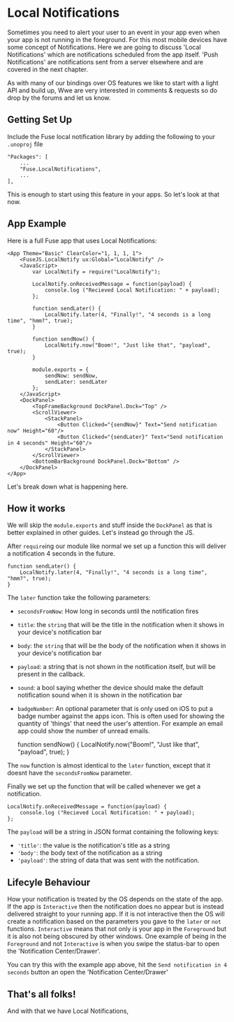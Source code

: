 # Local Notifications

Sometimes you need to alert your user to an event in your app even when your app is not running in the foreground. For this most mobile devices have some concept of Notifications. Here we are going to discuss 'Local Notifications' which are notifications scheduled from the app itself. 'Push Notifications' are notifications sent from a server elsewhere and are covered in the next chapter.

As with many of our bindings over OS features we like to start with a light API and build up, Wwe are very interested in comments & requests so do drop by the forums and let us know.

## Getting Set Up

Include the Fuse local notification library by adding the following to your `.unoproj` file

    "Packages": [
        ...
        "Fuse.LocalNotifications",
        ...
    ],

This is enough to start using this feature in your apps. So let's look at that now.


## App Example

Here is a full Fuse app that uses Local Notifications:

    <App Theme="Basic" ClearColor="1, 1, 1, 1">
        <FuseJS.LocalNotify ux:Global="LocalNotify" />
        <JavaScript>
            var LocalNotify = require("LocalNotify");

            LocalNotify.onReceivedMessage = function(payload) {
                console.log ("Recieved Local Notification: " + payload);
            };

            function sendLater() {
                LocalNotify.later(4, "Finally!", "4 seconds is a long time", "hmm?", true);
            }

            function sendNow() {
                LocalNotify.now("Boom!", "Just like that", "payload", true);
            }

            module.exports = {
                sendNow: sendNow,
                sendLater: sendLater
            };
        </JavaScript>
        <DockPanel>
            <TopFrameBackground DockPanel.Dock="Top" />
            <ScrollViewer>
                <StackPanel>
                    <Button Clicked="{sendNow}" Text="Send notification now" Height="60"/>
                    <Button Clicked="{sendLater}" Text="Send notification in 4 seconds" Height="60"/>
                </StackPanel>
            </ScrollViewer>
            <BottomBarBackground DockPanel.Dock="Bottom" />
        </DockPanel>
    </App>

Let's break down what is happening here.

## How it works

We will skip the `module.exports` and stuff inside the `DockPanel` as that is better explained in other guides. Let's instead go through the JS.

After `require`ing our module like normal we set up a function this will deliver a notification 4 seconds in the future.

    function sendLater() {
        LocalNotify.later(4, "Finally!", "4 seconds is a long time", "hmm?", true);
    }

The `later` function take the following parameters:
- `secondsFromNow`: How long in seconds until the notification fires
- `title`: the `string` that will be the title in the notification when it shows in your device's notification bar
- `body`: the `string` that will be the body of the notification when it shows in your device's notification bar
- `payload`: a string that is not shown in the notification itself, but will be present in the callback.
- `sound`: a bool saying whether the device should make the default notification sound when it is shown in the notification bar
- `badgeNumber`: An optional parameter that is only used on iOS to put a badge number against the apps icon. This is often used for showing the quantity of 'things' that need the user's attention. For example an email app could show the number of unread emails.


    function sendNow() {
        LocalNotify.now("Boom!", "Just like that", "payload", true);
    }

The `now` function is almost identical to the `later` function, except that it doesnt have the `secondsFromNow` parameter.


Finally we set up the function that will be called whenever we get a notification.

    LocalNotify.onReceivedMessage = function(payload) {
        console.log ("Recieved Local Notification: " + payload);
    };

The `payload` will be a string in JSON format containing the following keys:
- `'title'`: the value is the notification's title as a string
- `'body'`: the body text of the notification as a string
- `'payload'`: the string of data that was sent with the notification.


## Lifecyle Behaviour

How your notification is treated by the OS depends on the state of the app. If the app is `Interactive` then the notification does no appear but is instead delivered straight to your running app. If it is not interactive then the OS will create a notification based on the parameters you gave to the `later` or `not` functions. `Interactive` means that not only is your app in the `Foreground` but it is also not being obscured by other windows. One example of being in the `Foreground` and not `Interactive` is when you swipe the status-bar to open the 'Notification Center/Drawer'.

You can try this with the example app above, hit the `Send notification in 4 seconds` button an open the 'Notification Center/Drawer'

## That's all folks!

And with that we have Local Notifications,
